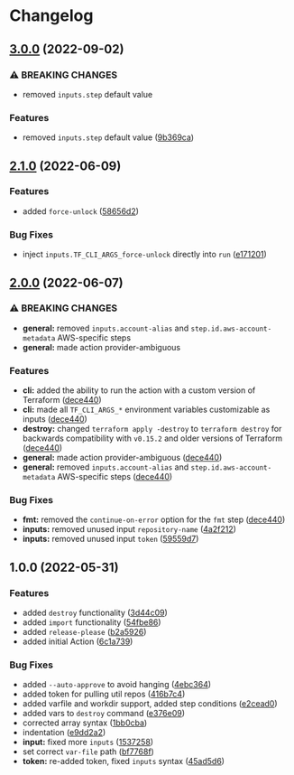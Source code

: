 # Changelog

## [3.0.0](https://github.com/workivate/daniels-naumovs-terraform/compare/v2.1.0...v3.0.0) (2022-09-02)


### ⚠ BREAKING CHANGES

* removed `inputs.step` default value

### Features

* removed `inputs.step` default value ([9b369ca](https://github.com/workivate/daniels-naumovs-terraform/commit/9b369cafb96895ada4e5145eb73a155fbd4b26ab))

## [2.1.0](https://github.com/workivate/daniels-naumovs-terraform/compare/v2.0.0...v2.1.0) (2022-06-09)


### Features

* added `force-unlock` ([58656d2](https://github.com/workivate/daniels-naumovs-terraform/commit/58656d2396ec3342efe0463943976e376017bf8a))


### Bug Fixes

* inject `inputs.TF_CLI_ARGS_force-unlock` directly into `run` ([e171201](https://github.com/workivate/daniels-naumovs-terraform/commit/e171201b9c3713c2220dddc4722ac9ce8d4cf9f5))

## [2.0.0](https://github.com/workivate/daniels-naumovs-terraform/compare/v1.0.0...v2.0.0) (2022-06-07)


### ⚠ BREAKING CHANGES

* **general:** removed `inputs.account-alias` and `step.id.aws-account-metadata` AWS-specific steps
* **general:** made action provider-ambiguous

### Features

* **cli:** added the ability to run the action with a custom version of Terraform ([dece440](https://github.com/workivate/daniels-naumovs-terraform/commit/dece440d32e9005694fc5abe70e46aa24dfb6b73))
* **cli:** made all `TF_CLI_ARGS_*` environment variables customizable as inputs ([dece440](https://github.com/workivate/daniels-naumovs-terraform/commit/dece440d32e9005694fc5abe70e46aa24dfb6b73))
* **destroy:** changed `terraform apply -destroy` to `terraform destroy` for backwards compatibility with `v0.15.2` and older versions of Terraform ([dece440](https://github.com/workivate/daniels-naumovs-terraform/commit/dece440d32e9005694fc5abe70e46aa24dfb6b73))
* **general:** made action provider-ambiguous ([dece440](https://github.com/workivate/daniels-naumovs-terraform/commit/dece440d32e9005694fc5abe70e46aa24dfb6b73))
* **general:** removed `inputs.account-alias` and `step.id.aws-account-metadata` AWS-specific steps ([dece440](https://github.com/workivate/daniels-naumovs-terraform/commit/dece440d32e9005694fc5abe70e46aa24dfb6b73))


### Bug Fixes

* **fmt:** removed the `continue-on-error` option for the `fmt` step ([dece440](https://github.com/workivate/daniels-naumovs-terraform/commit/dece440d32e9005694fc5abe70e46aa24dfb6b73))
* **inputs:** removed unused input `repository-name` ([4a2f212](https://github.com/workivate/daniels-naumovs-terraform/commit/4a2f212e0df2a230cf6bb8a5ee942e80068adfe0))
* **inputs:** removed unused input `token` ([59559d7](https://github.com/workivate/daniels-naumovs-terraform/commit/59559d75c9cf43f7f26ed9940a6c44ae408286ae))

## 1.0.0 (2022-05-31)


### Features

* added `destroy` functionality ([3d44c09](https://github.com/workivate/daniels-naumovs-terraform/commit/3d44c094b58ea15715809a5d6e1d45dd03167d1f))
* added `import` functionality ([54fbe86](https://github.com/workivate/daniels-naumovs-terraform/commit/54fbe864d047f8e2c9fc7ed86ccc453ed21a0ee4))
* added `release-please` ([b2a5926](https://github.com/workivate/daniels-naumovs-terraform/commit/b2a592636ed48db508e7e3d4bb8befa03d770b95))
* added initial Action ([6c1a739](https://github.com/workivate/daniels-naumovs-terraform/commit/6c1a739b952b5aaa6df7f05ef82bdb49496e3952))


### Bug Fixes

* added `--auto-approve` to avoid hanging ([4ebc364](https://github.com/workivate/daniels-naumovs-terraform/commit/4ebc3646b52d2fa804a64370f1e267b52802f009))
* added token for pulling util repos ([416b7c4](https://github.com/workivate/daniels-naumovs-terraform/commit/416b7c4973903b039aa84eca06ad3ddb03d22e9a))
* added varfile and workdir support, added step conditions ([e2cead0](https://github.com/workivate/daniels-naumovs-terraform/commit/e2cead0f58b6772fd34abcbaa63574f1d8fc45bc))
* added vars to `destroy` command ([e376e09](https://github.com/workivate/daniels-naumovs-terraform/commit/e376e09813abac99e6a9c28dc903a535e483c6e3))
* corrected array syntax ([1bb0cba](https://github.com/workivate/daniels-naumovs-terraform/commit/1bb0cba5d51c0d910ca9018e2b5e8dfdb24b07c4))
* indentation ([e9dd2a2](https://github.com/workivate/daniels-naumovs-terraform/commit/e9dd2a2b237c3e0871e186529f0dce3a45d3faf1))
* **input:** fixed more `inputs` ([1537258](https://github.com/workivate/daniels-naumovs-terraform/commit/153725853c2529417b566f4c2a989dbb0a91c51e))
* set correct `var-file` path ([bf7768f](https://github.com/workivate/daniels-naumovs-terraform/commit/bf7768fca855c9a92776d1c426a391a38437822f))
* **token:** re-added token, fixed `inputs` syntax ([45ad5d6](https://github.com/workivate/daniels-naumovs-terraform/commit/45ad5d6dd9ff2f64873c0aa26ca8b66d51c08aad))
